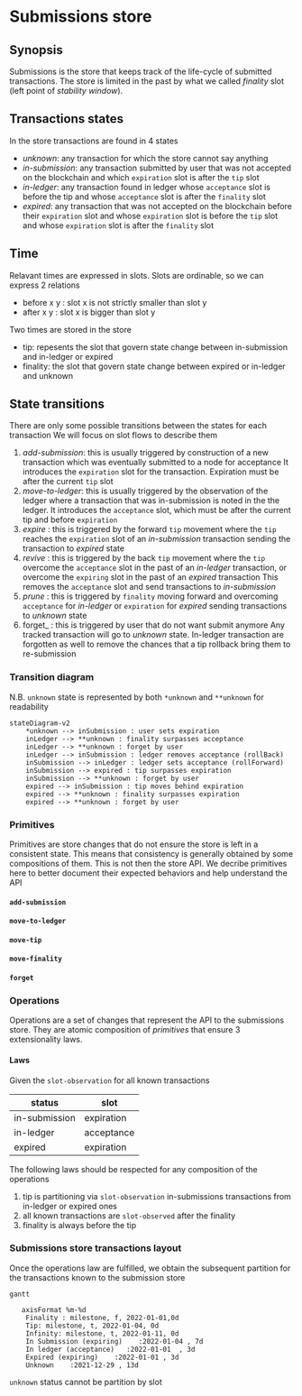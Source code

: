 # Submissions store

## Synopsis 

Submissions is the store that keeps track of the life-cycle of submitted 
transactions. The store is limited in the past by what we called _finality_ 
slot (left point of _stability window_).

## Transactions states

In the store transactions are found in 4 states

- _unknown_: any transaction for which the store cannot say anything
- _in-submission_: any transaction submitted by user that was not accepted on 
   the blockchain and which `expiration` slot is after the `tip` slot
- _in-ledger_: any transaction found in ledger whose `acceptance` slot is before
   the tip and whose `acceptance` slot is after the `finality` slot
- _expired_: any transaction that was not accepted on the blockchain before 
   their `expiration` slot and whose `expiration` slot is before the `tip` slot
   and whose `expiration` slot is after the `finality` slot

## Time

Relavant times are expressed in slots. Slots are ordinable, so we can express 2 
relations
- before x y : slot x is not strictly smaller than slot y
- after x y : slot x is bigger than slot y

Two times are stored in the store
- tip: repesents the slot that govern state change between in-submission and
  in-ledger or expired
- finality: the slot that govern state change between expired or in-ledger and
   unknown 

## State transitions

There are only some possible transitions between the states for each transaction
We will focus on slot flows to describe them

1. _add-submission_: this is usually triggered by construction of a new 
    transaction which was eventually submitted to a node for acceptance
    It introduces the `expiration` slot for the transaction. Expiration must be
    after the current `tip` slot
2. _move-to-ledger_: this is usually triggered by the observation of the ledger
    where a transaction that was in-submission is noted in the the ledger.
    It introduces the `acceptance` slot, which must be after the current tip and 
    before `expiration`
3. _expire_ : this is triggered by the forward `tip` movement where the `tip` 
    reaches the `expiration` slot of an *in-submission* transaction sending the
    transaction to *expired* state
4. _revive_ : this is triggered by the back `tip` movement where the `tip` 
    overcome the `acceptance` slot in the past of an *in-ledger* transaction, 
    or overcome the `expiring` slot in the past of an *expired* transaction
    This removes the `acceptance` slot and send transactions to *in-submission*
5. _prune_ : this is triggered by `finality` moving forward and overcoming 
   `acceptance` for *in-ledger* or `expiration` for *expired* sending 
   transactions to *unknown* state
6. forget_ : this is triggered by user that do not want submit anymore
   Any tracked transaction will go to *unknown* state. In-ledger transaction are 
   forgotten as well to remove the chances that a tip rollback bring them to 
   re-submission

### Transition diagram
N.B. `unknown` state is represented by both `*unknown` and `**unknown` for 
readability  

```mermaid
stateDiagram-v2
    *unknown --> inSubmission : user sets expiration
    inLedger --> **unknown : finality surpasses acceptance 
    inLedger --> **unknown : forget by user
    inLedger --> inSubmission : ledger removes acceptance (rollBack)
    inSubmission --> inLedger : ledger sets acceptance (rollForward) 
    inSubmission --> expired : tip surpasses expiration
    inSubmission --> **unknown : forget by user
    expired --> inSubmission : tip moves behind expiration
    expired --> **unknown : finality surpasses expiration 
    expired --> **unknown : forget by user
```

### Primitives

Primitives are store changes that do not ensure the store is left in a 
consistent state. This means that consistency is generally obtained by some compositions of them. This is not then the store API. We decribe primitives here to better document their expected behaviors and help understand the API 
   
#### `add-submission`
#### `move-to-ledger`
#### `move-tip`
#### `move-finality`
#### `forget`


### Operations

Operations are a set of changes that represent the API to the submissions store. They are atomic composition of _primitives_ that ensure 3 extensionality laws.

#### Laws

Given the `slot-observation` for all known transactions

| status        | slot       |
| ------------- | ---------- |
| in-submission | expiration |
| in-ledger     | acceptance |
| expired       | expiration |

The following laws should be respected for any composition of the operations

1. tip is partitioning via `slot-observation` in-submissions transactions from in-ledger or expired ones
2. all known transactions are `slot-observed` after the finality 
3. finality is always before the tip


### Submissions store transactions layout

Once the operations law are fulfilled, we obtain the subsequent partition for the transactions known to the submission store

```mermaid
gantt
    
   axisFormat %m-%d
    Finality : milestone, f, 2022-01-01,0d
    Tip: milestone, t, 2022-01-04, 0d
    Infinity: milestone, t, 2022-01-11, 0d
    In Submission (expiring)    :2022-01-04 , 7d
    In ledger (acceptance)   :2022-01-01  , 3d
    Expired (expiring)    :2022-01-01 , 3d
    Unknown    :2021-12-29 , 13d
```

`unknown` status cannot be partition by slot